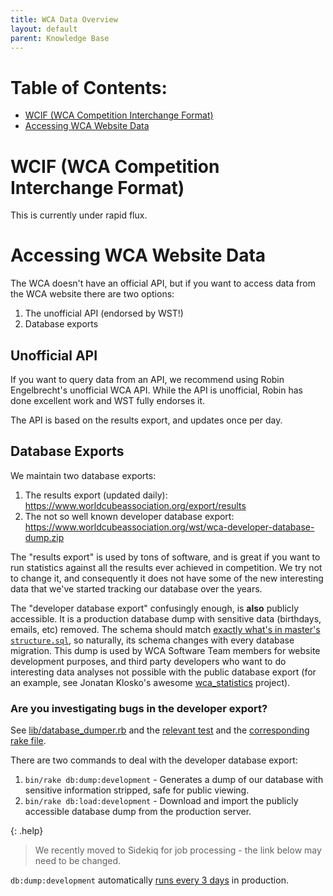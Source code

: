 ```yaml
--- 
title: WCA Data Overview
layout: default
parent: Knowledge Base
---
```


# Table of Contents:

- [WCIF (WCA Competition Interchange Format)](#WCIF-(WCA-Competition-Interchange-Format))
- [Accessing WCA Website Data](#Accessing-WCA-Website-Data)



# WCIF (WCA Competition Interchange Format)

This is currently under rapid flux. 

# Accessing WCA Website Data
The WCA doesn't have an official API, but if you want to access data from the WCA website there are two options:
1. The unofficial API (endorsed by WST!)
2. Database exports

## Unofficial API 

If you want to query data from an API, we recommend using Robin Engelbrecht's unofficial WCA API. While the API is unofficial, Robin has done excellent work and WST fully endorses it. 

The API is based on the results export, and updates once per day.

## Database Exports

We maintain two database exports:

1. The results export (updated daily): https://www.worldcubeassociation.org/export/results
2. The not so well known developer database export: https://www.worldcubeassociation.org/wst/wca-developer-database-dump.zip

The "results export" is used by tons of software, and is great if you want to run statistics against all the results ever achieved in competition. We try not to change it, and consequently it does not have some of the new interesting data that we've started tracking our database over the years.

The "developer database export" confusingly enough, is **also** publicly accessible. It is a production database dump with sensitive data (birthdays, emails, etc) removed. The schema should match [exactly what's in master's `structure.sql`](https://github.com/thewca/worldcubeassociation.org/blob/master/WcaOnRails/db/structure.sql), so naturally, its schema changes with every database migration. This dump is used by WCA Software Team members for website development purposes, and third party developers who want to do interesting data analyses not possible with the public database export (for an example, see Jonatan Klosko's awesome [wca_statistics](https://github.com/jonatanklosko/wca_statistics) project).

### Are you investigating bugs in the developer export?

See [lib/database_dumper.rb](https://github.com/thewca/worldcubeassociation.org/blob/master/WcaOnRails/lib/database_dumper.rb) and the [relevant test](https://github.com/thewca/worldcubeassociation.org/blob/master/WcaOnRails/spec/lib/database_dumper_spec.rb) and the [corresponding rake file](https://github.com/thewca/worldcubeassociation.org/blob/master/WcaOnRails/lib/tasks/db.rake).

There are two commands to deal with the developer database export:

1. `bin/rake db:dump:development` - Generates a dump of our database with sensitive information stripped, safe for public viewing.
2. `bin/rake db:load:development` - Download and import the publicly accessible database dump from the production server.

{: .help}
> We recently moved to Sidekiq for job processing - the link below may need to be changed.

`db:dump:development` automatically [runs every 3 days](https://github.com/thewca/worldcubeassociation.org/blob/891553f59cc9f2e66f87bba03302c2333f3a285d/WcaOnRails/app/jobs/dump_developer_database.rb#L9) in production.
